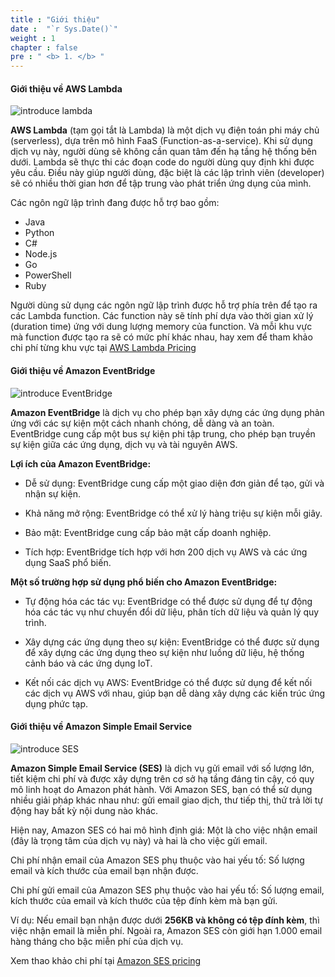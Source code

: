```yaml
---
title : "Giới thiệu"
date :  "`r Sys.Date()`" 
weight : 1 
chapter : false
pre : " <b> 1. </b> "
---
```


#### Giới thiệu về AWS Lambda

   ![introduce lambda](/aws-fcj-workshop01/images/1-introduce/0001-lambda.png?width=30pc)

**AWS Lambda** (tạm gọi tắt là Lambda) là một dịch vụ điện toán phi máy chủ (serverless), dựa trên mô hình FaaS (Function-as-a-service). Khi sử dụng dịch vụ này, người dùng sẽ không cần quan tâm đến hạ tầng hệ thống bên dưới. Lambda sẽ thực thi các đoạn code do người dùng quy định khi được yêu cầu. Điều này giúp người dùng, đặc biệt là các lập trình viên (developer) sẽ có nhiều thời gian hơn để tập trung vào phát triển ứng dụng của mình.

Các ngôn ngữ lập trình đang được hỗ trợ bao gồm:
- Java
- Python
- C#
- Node.js
- Go
- PowerShell
- Ruby

Người dùng sử dụng các ngôn ngữ lập trình được hỗ trợ phía trên để tạo ra các Lambda function. Các function này sẽ tính phí dựa vào thời gian xử lý (duration time) ứng với dung lượng memory của function. Và mỗi khu vực mà function được tạo ra sẽ có mức phí khác nhau, hay xem để tham khảo chi phí từng khu vực tại [AWS Lambda Pricing](https://aws.amazon.com/lambda/pricing/) 


#### Giới thiệu về Amazon EventBridge

   ![introduce EventBridge](/aws-fcj-workshop01/images/1-introduce/0002-eventbridge.png?width=30pc)

**Amazon EventBridge** là dịch vụ cho phép bạn xây dựng các ứng dụng phản ứng với các sự kiện một cách nhanh chóng, dễ dàng và an toàn. EventBridge cung cấp một bus sự kiện phi tập trung, cho phép bạn truyền sự kiện giữa các ứng dụng, dịch vụ và tài nguyên AWS.

**Lợi ích của Amazon EventBridge:**

- Dễ sử dụng: EventBridge cung cấp một giao diện đơn giản để tạo, gửi và nhận sự kiện.

- Khả năng mở rộng: EventBridge có thể xử lý hàng triệu sự kiện mỗi giây.

- Bảo mật: EventBridge cung cấp bảo mật cấp doanh nghiệp.

- Tích hợp: EventBridge tích hợp với hơn 200 dịch vụ AWS và các ứng dụng SaaS phổ biến.

**Một số trường hợp sử dụng phổ biến cho Amazon EventBridge:**

- Tự động hóa các tác vụ: EventBridge có thể được sử dụng để tự động hóa các tác vụ như chuyển đổi dữ liệu, phân tích dữ liệu và quản lý quy trình.

- Xây dựng các ứng dụng theo sự kiện: EventBridge có thể được sử dụng để xây dựng các ứng dụng theo sự kiện như luồng dữ liệu, hệ thống cảnh báo và các ứng dụng IoT.

- Kết nối các dịch vụ AWS: EventBridge có thể được sử dụng để kết nối các dịch vụ AWS với nhau, giúp bạn dễ dàng xây dựng các kiến trúc ứng dụng phức tạp.

#### Giới thiệu về Amazon Simple Email Service

   ![introduce SES](/aws-fcj-workshop01/images/1-introduce/0003-SES.png?width=30pc)

**Amazon Simple Email Service (SES)** là dịch vụ gửi email với số lượng lớn, tiết kiệm chi phí và được xây dựng trên cơ sở hạ tầng đáng tin cậy, có quy mô linh hoạt do Amazon phát hành. Với Amazon SES, bạn có thể sử dụng nhiều giải pháp khác nhau như: gửi email giao dịch, thư tiếp thị, thử trả lời tự động hay bất kỳ nội dung nào khác.

Hiện nay, Amazon SES có hai mô hình định giá: Một là cho việc nhận email (đây là trọng tâm của dịch vụ này) và hai là cho việc gửi email.

Chi phí nhận email của Amazon SES phụ thuộc vào hai yếu tố: Số lượng email và kích thước của email bạn nhận được.


Chi phí gửi email của Amazon SES phụ thuộc vào hai yếu tố: Số lượng email, kích thước của email và kích thước của tệp đính kèm mà bạn gửi.

Ví dụ: Nếu email bạn nhận được dưới **256KB và không có tệp đính kèm**, thì việc nhận email là miễn phí. Ngoài ra, Amazon SES còn giới hạn 1.000 email hàng tháng cho bậc miễn phí của dịch vụ.

Xem thao khảo chi phí tại [Amazon SES pricing](https://aws.amazon.com/ses/pricing/)
